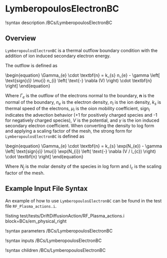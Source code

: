 # LymberopoulosElectronBC

!syntax description /BCs/LymberopoulosElectronBC

## Overview

`LymberopoulosElectronBC` is a thermal outflow boundary condition with the addition of ion induced secondary electron energy.

The outflow is defined as

\begin{equation}
\Gamma_{e} \cdot \textbf{n} = k_{s} n_{e} - \gamma \left[ \text{sign}_{i} \mu_{i} n_{i}
\left( 
 \text{-} \nabla (V) 
\right) 
\cdot \textbf{n} \right]
\end{equation}

Where $\Gamma_{e}$ is the outflow of the electrons normal to the boundary, $\textbf{n}$ is the normal of the boundary, $n_{e}$ is the electron density, $n_{i}$ is the ion density, $k_{s}$ is thermal speed of the electrons, $\mu_{i}$ is the oion mobility coefficient, $\text{sign}_{i}$ indicates the advection behavior ($\text{+}1$ for positively charged species and $\text{-}1$ for negatively charged species), $V$ is the potential, and $\gamma$ is the ion induced secondary electron coefficient. When converting the density to log form and applying a scaling
factor of the mesh, the strong form for `LymberopoulosElectronBC` is defined as

\begin{equation}
\Gamma_{e} \cdot \textbf{n} = k_{s} \exp(N_{e}) - \gamma \left[ \text{sign}_{i} \mu_{i} \exp(N_{i})
\left( 
 \text{-} \nabla (V / l_{c})
 \right) 
  \cdot \textbf{n} \right]
\end{equation}

Where $N_{j}$ is the molar density of the species in log form and
$l_{c}$ is the scaling factor of the mesh.

## Example Input File Syntax

An example of how to use `LymberopoulosElectronBC` can be found in the
test file `RF_Plasma_actions.i`.

!listing test/tests/DriftDiffusionAction/RF_Plasma_actions.i block=BCs/em_physical_right

!syntax parameters /BCs/LymberopoulosElectronBC

!syntax inputs /BCs/LymberopoulosElectronBC

!syntax children /BCs/LymberopoulosElectronBC
